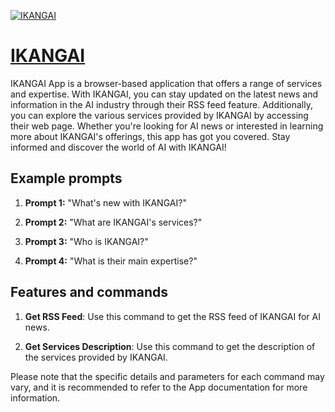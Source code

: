 [![IKANGAI](null)](https://chat.openai.com/g/g-SaC3zuzj6-ikangai)

# [IKANGAI](https://chat.openai.com/g/g-SaC3zuzj6-ikangai)

IKANGAI App is a browser-based application that offers a range of services and expertise. With IKANGAI, you can stay updated on the latest news and information in the AI industry through their RSS feed feature. Additionally, you can explore the various services provided by IKANGAI by accessing their web page. Whether you're looking for AI news or interested in learning more about IKANGAI's offerings, this app has got you covered. Stay informed and discover the world of AI with IKANGAI!

## Example prompts

1. **Prompt 1:** "What's new with IKANGAI?"

2. **Prompt 2:** "What are IKANGAI's services?"

3. **Prompt 3:** "Who is IKANGAI?"

4. **Prompt 4:** "What is their main expertise?"

## Features and commands

1. **Get RSS Feed**: Use this command to get the RSS feed of IKANGAI for AI news.

2. **Get Services Description**: Use this command to get the description of the services provided by IKANGAI.

Please note that the specific details and parameters for each command may vary, and it is recommended to refer to the App documentation for more information.